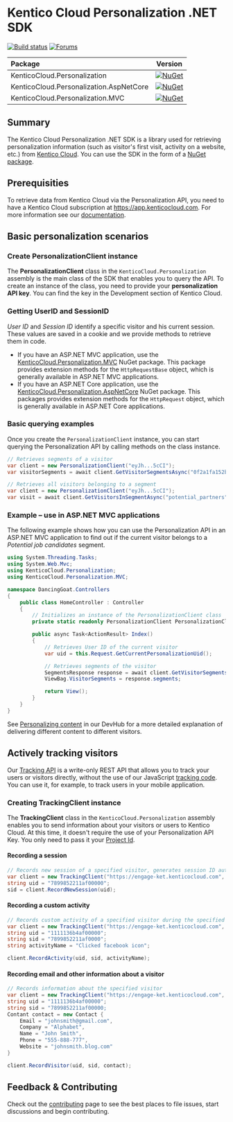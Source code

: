 # Kentico Cloud Personalization .NET SDK

[![Build status](https://ci.appveyor.com/api/projects/status/bbn6iy1yok766yux/branch/master?svg=true)](https://ci.appveyor.com/project/kentico/personalization-sdk-net/branch/master) [![Forums](https://img.shields.io/badge/chat-on%20forums-orange.svg)](https://forums.kenticocloud.com)


| Package | Version |
| :-- | :--: |
| KenticoCloud.Personalization | [![NuGet](https://img.shields.io/nuget/v/KenticoCloud.Personalization.svg)](https://www.nuget.org/packages/KenticoCloud.Personalization) |
| KenticoCloud.Personalization.AspNetCore | [![NuGet](https://img.shields.io/nuget/v/KenticoCloud.Personalization.AspNetCore.svg)](https://www.nuget.org/packages/KenticoCloud.Personalization.AspNetCore) |
| KenticoCloud.Personalization.MVC | [![NuGet](https://img.shields.io/nuget/v/KenticoCloud.Personalization.MVC.svg)](https://www.nuget.org/packages/KenticoCloud.Personalization.MVC) |


## Summary

The Kentico Cloud Personalization .NET SDK is a library used for retrieving personalization information (such as visitor's first visit, activity on a website, etc.) from [Kentico Cloud](https://kenticocloud.com/). You can use the SDK in the form of a [NuGet package](https://www.nuget.org/packages/KenticoCloud.Personalization).

## Prerequisities

To retrieve data from Kentico Cloud via the Personalization API, you need to have a Kentico Cloud subscription at <https://app.kenticocloud.com>. For more information see our [documentation](http://help.kenticocloud.com/).

## Basic personalization scenarios

### Create PersonalizationClient instance

The **PersonalizationClient** class in the `KenticoCloud.Personalization` assembly is the main class of the SDK that enables you to query the API. To create an instance of the class, you need to provide your **personalization API key**. You can find the key in the Development section of Kentico Cloud.

### Getting UserID and SessionID

_User ID_ and _Session ID_ identify a specific visitor and his current session. These values are saved in a cookie and we provide methods to retrieve them in code.

* If you have an ASP.NET MVC application, use the [KenticoCloud.Personalization.MVC](https://www.nuget.org/packages/KenticoCloud.Personalization.MVC) NuGet package. This package provides extension methods for the `HttpRequestBase` object, which is generally available in ASP.NET MVC applications.
* If you have an ASP.NET Core application, use the [KenticoCloud.Personalization.AspNetCore](https://www.nuget.org/packages/KenticoCloud.Personalization.AspNetCore) NuGet package. This packages provides extension methods for the `HttpRequest` object, which is generally available in ASP.NET Core applications.

### Basic querying examples

Once you create the `PersonalizationClient` instance, you can start querying the Personalization API by calling methods on the class instance.

```C#
// Retrieves segments of a visitor
var client = new PersonalizationClient("eyJh...5cCI");
var visitorSegments = await client.GetVisitorSegmentsAsync("0f2a1fa152b8e92d");
```

```C#
// Retrieves all visitors belonging to a segment
var client = new PersonalizationClient("eyJh...5cCI");
var visit = await client.GetVisitorsInSegmentAsync("potential_partners");
```

### Example – use in ASP.NET MVC applications

The following example shows how you can use the Personalization API in an ASP.NET MVC application to find out if the current visitor belongs to a *Potential job candidates* segment.

```C#
using System.Threading.Tasks;
using System.Web.Mvc;
using KenticoCloud.Personalization;
using KenticoCloud.Personalization.MVC;

namespace DancingGoat.Controllers
{
    public class HomeController : Controller
    {
        // Initializes an instance of the PersonalizationClient class
        private static readonly PersonalizationClient PersonalizationClient = new PersonalizationClient(<YOUR_API_KEY);

        public async Task<ActionResult> Index()
        {
            // Retrieves User ID of the current visitor
            var uid = this.Request.GetCurrentPersonalizationUid();

            // Retrieves segments of the visitor
            SegmentsResponse response = await client.GetVisitorSegmentsAsync(uid);
            ViewBag.VisitorSegments = response.segments;

            return View();
        }
    }
}
```

See [Personalizing content](https://developer.kenticocloud.com/docs/personalizing-content) in our DevHub for a more detailed explanation of delivering different content to different visitors.

## Actively tracking visitors

Our [Tracking API](https://developer.kenticocloud.com/reference#tracking-api-beta) is a write-only REST API that allows you to track your users or visitors directly, without the use of our JavaScript [tracking code](https://developer.kenticocloud.com/docs/enable-tracking). You can use it, for example, to track users in your mobile application.

### Creating TrackingClient instance

The **TrackingClient** class in the `KenticoCloud.Personalization` assembly enables you to send information about your visitors or users to Kentico Cloud. At this time, it doesn't require the use of your Personalization API Key. You only need to pass it your [Project Id](https://developer.kenticocloud.com/docs/using-delivery-api#section-getting-project-id). 

#### Recording a session

```C#
// Records new session of a specified visitor, generates session ID automatically (and returns it)
var client = new TrackingClient("https://engage-ket.kenticocloud.com", Guid.Parse("38af179c-40ba-42e7-a5ca-33b8cdcc0d45"));
string uid = "7899852211af00000";
sid = client.RecordNewSession(uid);
```

#### Recording a custom activity

```C#
// Records custom activity of a specified visitor during the specified session
var client = new TrackingClient("https://engage-ket.kenticocloud.com", Guid.Parse("38af179c-40ba-42e7-a5ca-33b8cdcc0d45"));
string uid = "1111136b4af00000";
string sid = "7899852211af0000";
string activityName = "Clicked facebook icon";

client.RecordActivity(uid, sid, activityName);
```

#### Recording email and other information about a visitor

```C#
// Records information about the specified visitor
var client = new TrackingClient("https://engage-ket.kenticocloud.com", Guid.Parse("38af179c-40ba-42e7-a5ca-33b8cdcc0d45"));
string uid = "1111136b4af00000";
string sid = "7899852211af00000;
Contant contact = new Contact {
    Email = "johnsmith@gmail.com",
    Company = "Alphabet",
    Name = "John Smith",
    Phone = "555-888-777",
    Website = "johnsmith.blog.com"    
}

client.RecordVisitor(uid, sid, contact);
```

## Feedback & Contributing
Check out the [contributing](https://github.com/Kentico/personalization-sdk-net/blob/master/CONTRIBUTING.md) page to see the best places to file issues, start discussions and begin contributing.
